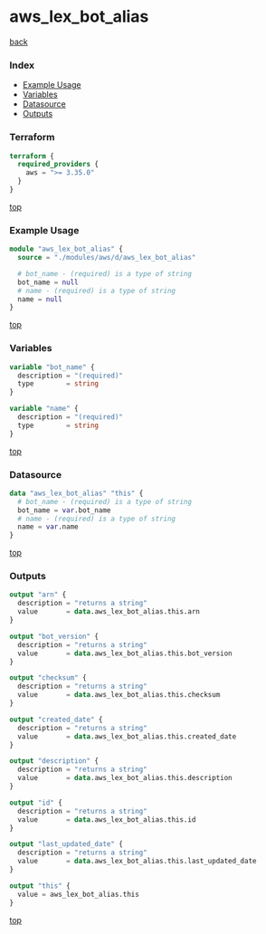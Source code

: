 # aws_lex_bot_alias

[back](../aws.md)

### Index

- [Example Usage](#example-usage)
- [Variables](#variables)
- [Datasource](#datasource)
- [Outputs](#outputs)

### Terraform

```terraform
terraform {
  required_providers {
    aws = ">= 3.35.0"
  }
}
```

[top](#index)

### Example Usage

```terraform
module "aws_lex_bot_alias" {
  source = "./modules/aws/d/aws_lex_bot_alias"

  # bot_name - (required) is a type of string
  bot_name = null
  # name - (required) is a type of string
  name = null
}
```

[top](#index)

### Variables

```terraform
variable "bot_name" {
  description = "(required)"
  type        = string
}

variable "name" {
  description = "(required)"
  type        = string
}
```

[top](#index)

### Datasource

```terraform
data "aws_lex_bot_alias" "this" {
  # bot_name - (required) is a type of string
  bot_name = var.bot_name
  # name - (required) is a type of string
  name = var.name
}
```

[top](#index)

### Outputs

```terraform
output "arn" {
  description = "returns a string"
  value       = data.aws_lex_bot_alias.this.arn
}

output "bot_version" {
  description = "returns a string"
  value       = data.aws_lex_bot_alias.this.bot_version
}

output "checksum" {
  description = "returns a string"
  value       = data.aws_lex_bot_alias.this.checksum
}

output "created_date" {
  description = "returns a string"
  value       = data.aws_lex_bot_alias.this.created_date
}

output "description" {
  description = "returns a string"
  value       = data.aws_lex_bot_alias.this.description
}

output "id" {
  description = "returns a string"
  value       = data.aws_lex_bot_alias.this.id
}

output "last_updated_date" {
  description = "returns a string"
  value       = data.aws_lex_bot_alias.this.last_updated_date
}

output "this" {
  value = aws_lex_bot_alias.this
}
```

[top](#index)